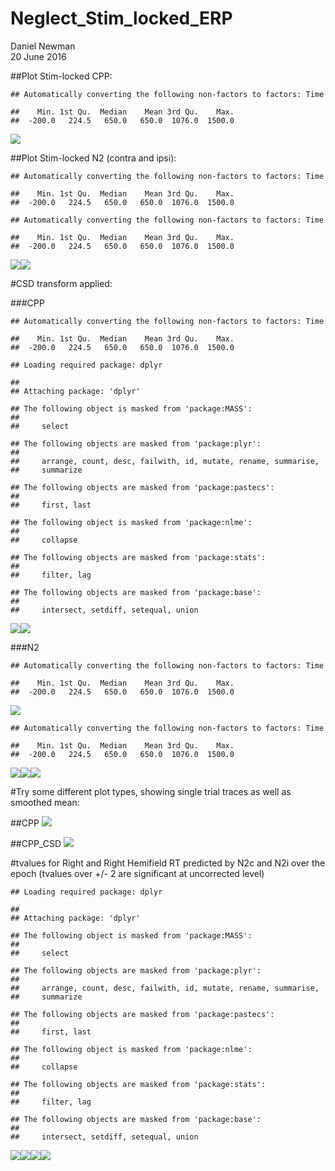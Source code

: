 # Neglect_Stim_locked_ERP
Daniel Newman  
20 June 2016  







##Plot Stim-locked CPP:


```
## Automatically converting the following non-factors to factors: Time
```

```
##    Min. 1st Qu.  Median    Mean 3rd Qu.    Max. 
##  -200.0   224.5   650.0   650.0  1076.0  1500.0
```

![](Markdown_Stim_locked_ERP_Neglect_files/figure-html/unnamed-chunk-1-1.png)




##Plot Stim-locked N2 (contra and ipsi):


```
## Automatically converting the following non-factors to factors: Time
```

```
##    Min. 1st Qu.  Median    Mean 3rd Qu.    Max. 
##  -200.0   224.5   650.0   650.0  1076.0  1500.0
```

```
## Automatically converting the following non-factors to factors: Time
```

```
##    Min. 1st Qu.  Median    Mean 3rd Qu.    Max. 
##  -200.0   224.5   650.0   650.0  1076.0  1500.0
```

![](Markdown_Stim_locked_ERP_Neglect_files/figure-html/unnamed-chunk-2-1.png)![](Markdown_Stim_locked_ERP_Neglect_files/figure-html/unnamed-chunk-2-2.png)



#CSD transform applied:

###CPP

```
## Automatically converting the following non-factors to factors: Time
```

```
##    Min. 1st Qu.  Median    Mean 3rd Qu.    Max. 
##  -200.0   224.5   650.0   650.0  1076.0  1500.0
```

```
## Loading required package: dplyr
```

```
## 
## Attaching package: 'dplyr'
```

```
## The following object is masked from 'package:MASS':
## 
##     select
```

```
## The following objects are masked from 'package:plyr':
## 
##     arrange, count, desc, failwith, id, mutate, rename, summarise,
##     summarize
```

```
## The following objects are masked from 'package:pastecs':
## 
##     first, last
```

```
## The following object is masked from 'package:nlme':
## 
##     collapse
```

```
## The following objects are masked from 'package:stats':
## 
##     filter, lag
```

```
## The following objects are masked from 'package:base':
## 
##     intersect, setdiff, setequal, union
```

![](Markdown_Stim_locked_ERP_Neglect_files/figure-html/unnamed-chunk-3-1.png)![](Markdown_Stim_locked_ERP_Neglect_files/figure-html/unnamed-chunk-3-2.png)




###N2


```
## Automatically converting the following non-factors to factors: Time
```

```
##    Min. 1st Qu.  Median    Mean 3rd Qu.    Max. 
##  -200.0   224.5   650.0   650.0  1076.0  1500.0
```

![](Markdown_Stim_locked_ERP_Neglect_files/figure-html/unnamed-chunk-4-1.png)

```
## Automatically converting the following non-factors to factors: Time
```

```
##    Min. 1st Qu.  Median    Mean 3rd Qu.    Max. 
##  -200.0   224.5   650.0   650.0  1076.0  1500.0
```

![](Markdown_Stim_locked_ERP_Neglect_files/figure-html/unnamed-chunk-4-2.png)![](Markdown_Stim_locked_ERP_Neglect_files/figure-html/unnamed-chunk-4-3.png)![](Markdown_Stim_locked_ERP_Neglect_files/figure-html/unnamed-chunk-4-4.png)





#Try some different plot types, showing single trial traces as well as smoothed mean:

##CPP
![](Markdown_Stim_locked_ERP_Neglect_files/figure-html/unnamed-chunk-5-1.png)


##CPP_CSD
![](Markdown_Stim_locked_ERP_Neglect_files/figure-html/unnamed-chunk-6-1.png)


#tvalues for Right and Right Hemifield RT predicted by N2c and N2i over the epoch (tvalues over +/- 2 are significant at uncorrected level) 

```
## Loading required package: dplyr
```

```
## 
## Attaching package: 'dplyr'
```

```
## The following object is masked from 'package:MASS':
## 
##     select
```

```
## The following objects are masked from 'package:plyr':
## 
##     arrange, count, desc, failwith, id, mutate, rename, summarise,
##     summarize
```

```
## The following objects are masked from 'package:pastecs':
## 
##     first, last
```

```
## The following object is masked from 'package:nlme':
## 
##     collapse
```

```
## The following objects are masked from 'package:stats':
## 
##     filter, lag
```

```
## The following objects are masked from 'package:base':
## 
##     intersect, setdiff, setequal, union
```

![](Markdown_Stim_locked_ERP_Neglect_files/figure-html/unnamed-chunk-7-1.png)![](Markdown_Stim_locked_ERP_Neglect_files/figure-html/unnamed-chunk-7-2.png)![](Markdown_Stim_locked_ERP_Neglect_files/figure-html/unnamed-chunk-7-3.png)![](Markdown_Stim_locked_ERP_Neglect_files/figure-html/unnamed-chunk-7-4.png)

